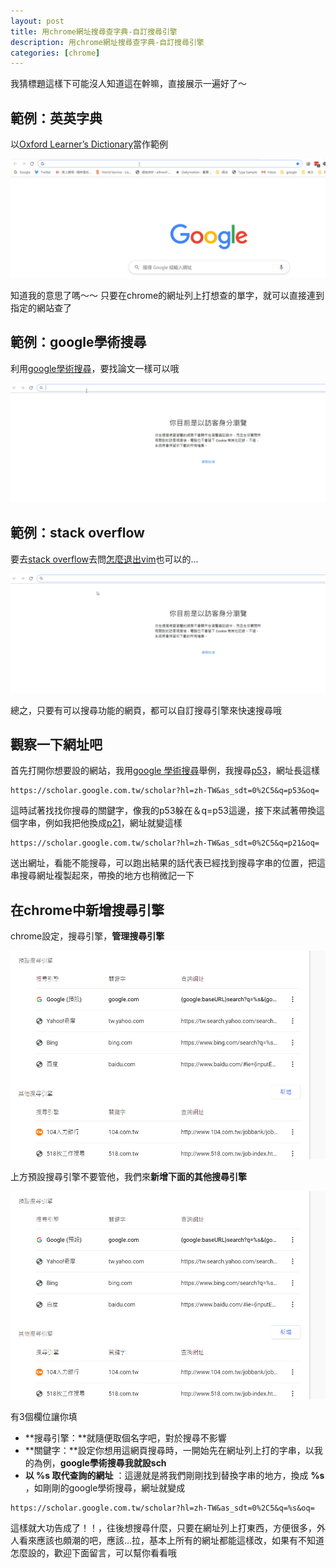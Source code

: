 ```yaml
---
layout: post
title: 用chrome網址搜尋查字典-自訂搜尋引擎
description: 用chrome網址搜尋查字典-自訂搜尋引擎
categories: [chrome]
---
```


我猜標題這樣下可能沒人知道這在幹嘛，直接展示一遍好了～

<!--more-->

## 範例：英英字典

以[Oxford Learner’s Dictionary](https://www.oxfordlearnersdictionaries.com/)當作範例

![01-2](/attachments/2020-01-15-google-custom-search-engine/01-2.gif)

知道我的意思了嗎～～ 只要在chrome的網址列上打想查的單字，就可以直接連到指定的網站查了

## 範例：google學術搜尋

利用[google學術搜尋](http://scholar.google.com.tw/)，要找論文一樣可以哦

![02-1](/attachments/2020-01-15-google-custom-search-engine/02-1.gif)

## 範例：stack overflow

要去[stack overflow](https://stackoverflow.com/)去問[怎麼退出vim](https://gitbook.tw/chapters/command-line/vim-introduction.html)也可以的…

![03](/attachments/2020-01-15-google-custom-search-engine/03.gif)

總之，只要有可以搜尋功能的網頁，都可以自訂搜尋引擎來快速搜尋哦

## 觀察一下網址吧

首先打開你想要設的網站，我用[google 學術搜尋](https://www.oxfordlearnersdictionaries.com/)舉例，我搜尋[p53](https://zh.wikipedia.org/zh-tw/P53)，網址長這樣

```
https://scholar.google.com.tw/scholar?hl=zh-TW&as_sdt=0%2C5&q=p53&oq=
```

這時試著找找你搜尋的關鍵字，像我的p53躲在＆q=p53這邊，接下來試著帶換這個字串，例如我把他換成[p21](https://en.wikipedia.org/wiki/P21)，網址就變這樣

```
https://scholar.google.com.tw/scholar?hl=zh-TW&as_sdt=0%2C5&q=p21&oq=
```

送出網址，看能不能搜尋，可以跑出結果的話代表已經找到搜尋字串的位置，把這串搜尋網址複製起來，帶換的地方也稍微記一下

## 在chrome中新增搜尋引擎

chrome設定，搜尋引擎，**管理搜尋引擎**

![Image-001](/attachments/2020-01-15-google-custom-search-engine/Image-001.png)

上方預設搜尋引擎不要管他，我們來**新增下面的其他搜尋引擎**

![Image-001-1](/attachments/2020-01-15-google-custom-search-engine/Image-001-1.png)

有3個欄位讓你填

- **搜尋引擎：**就隨便取個名字吧，對於搜尋不影響
- **關鍵字：**設定你想用這網頁搜尋時，一開始先在網址列上打的字串，以我的為例，**google學術搜尋我就設sch**
- **以 %s 取代查詢的網址** ：這邊就是將我們剛剛找到替換字串的地方，換成 **%s** ，如剛剛的google學術搜尋，網址就變成

```
https://scholar.google.com.tw/scholar?hl=zh-TW&as_sdt=0%2C5&q=%s&oq=
```

這樣就大功告成了！！，往後想搜尋什麼，只要在網址列上打東西，方便很多，外人看來應該也頗潮的吧，應該…拉，基本上所有的網址都能這樣改，如果有不知道怎麼設的，歡迎下面留言，可以幫你看看哦

